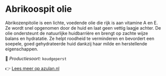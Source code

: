 # Abrikoospit olie

Abrikozenpitolie is een lichte, voedende olie die rijk is aan vitamine A en E. Ze wordt snel opgenomen door de huid en laat geen vettig laagje achter. De olie ondersteunt de natuurlijke huidbarrière en brengt op zachte wijze balans en hydratatie. Ze helpt roodheid te verminderen en bevordert een soepele, goed gehydrateerde huid dankzij haar milde en herstellende eigenschappen.

🔧 *Productiesoort:* `koudgeperst`

👉 [Lees meer op azulan.nl](https://azulan.nl/atlas/abrikoospit-olie)